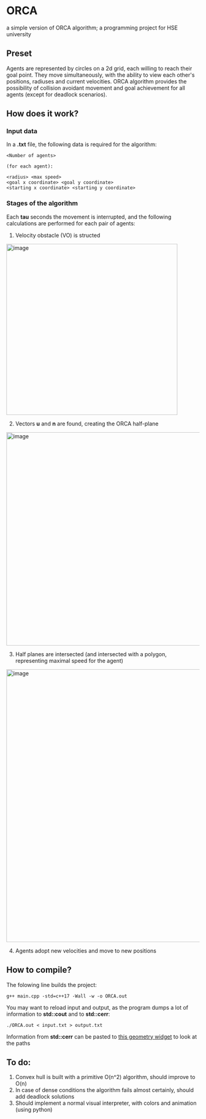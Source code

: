 # ORCA
a simple version of ORCA algorithm; a programming project for HSE university

## Preset

Agents are represented by circles on a 2d grid, each willing to reach their goal point. They move simultaneously, with the ability to view each other's positions, radiuses and current velocities. ORCA algorithm provides the possibility of collision avoidant movement and goal achievement for all agents (except for deadlock scenarios).

## How does it work?

### Input data

In a **.txt** file, the following data is required for the algorithm:

    <Number of agents>
   
    (for each agent): 
  
    <radius> <max speed>
    <goal x coordinate> <goal y coordinate>
    <starting x coordinate> <starting y coordinate>

### Stages of the algorithm

Each **tau** seconds the movement is interrupted, and the following calculations are performed for each pair of agents:

1. Velocity obstacle (VO) is structed

<img width="446" alt="image" src="https://user-images.githubusercontent.com/90105119/164917107-2da85d59-25e7-40ae-8dae-9ab874b1bdf9.png">

2. Vectors **u** and **n** are found, creating the ORCA half-plane 

<img width="556" alt="image" src="https://user-images.githubusercontent.com/90105119/164917186-78b42c10-ce65-44f4-9278-906c90797ae8.png">

3. Half planes are intersected (and intersected with a polygon, representing maximal speed for the agent)

<img width="711" alt="image" src="https://user-images.githubusercontent.com/90105119/164918036-5fe2c350-2879-42f7-bf57-2046c3432bbb.png">

4. Agents adopt new velocities and move to new positions

## How to compile?

The folowing line builds the project:

    g++ main.cpp -std=c++17 -Wall -w -o ORCA.out
    
You may want to reload input and output, as the program dumps a lot of information to **std::cout** and to **std::cerr**:

    ./ORCA.out < input.txt > output.txt
    
Information from **std::cerr** can be pasted to [this geometry widget](https://csacademy.com/app/geometry_widget/) to look at the paths


## To do:

1. Convex hull is built with a primitive O(n^2) algorithm, should improve to O(n)
2. In case of dense conditions the algorithm fails almost certainly, should add deadlock solutions
3. Should implement a normal visual interpreter, with colors and animation (using python)
